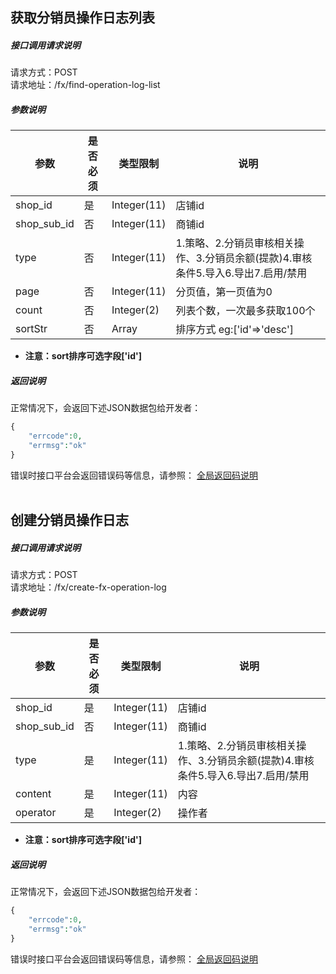 
## __获取分销员操作日志列表__
##### 接口调用请求说明
请求方式：POST
<br  />
请求地址：/fx/find-operation-log-list
##### 参数说明
| 参数 | 是否必须 | 类型限制 | 说明 |
| -- | -- | -- | -- |
| shop_id | 是 | Integer(11) | 店铺id |
| shop_sub_id | 否 | Integer(11) | 商铺id |
| type | 否 | Integer(11) | 1.策略、2.分销员审核相关操作、3.分销员余额(提款)4.审核条件5.导入6.导出7.启用/禁用 |
| page | 否 | Integer(11) | 分页值，第一页值为0 |
| count | 否 | Integer(2) | 列表个数，一次最多获取100个 |
| sortStr | 否 | Array | 排序方式 eg:['id'=>'desc'] |
* **注意：sort排序可选字段['id']**

##### 返回说明
正常情况下，会返回下述JSON数据包给开发者：
```php
{
    "errcode":0,
    "errmsg":"ok"
}
```
错误时接口平台会返回错误码等信息，请参照：
[全局返回码说明](/error-code.html)
<br  /><br  />

## __创建分销员操作日志__
##### 接口调用请求说明
请求方式：POST
<br  />
请求地址：/fx/create-fx-operation-log
##### 参数说明
| 参数 | 是否必须 | 类型限制 | 说明 |
| -- | -- | -- | -- |
| shop_id | 是 | Integer(11) | 店铺id |
| shop_sub_id | 否 | Integer(11) | 商铺id |
| type | 是 | Integer(11) | 1.策略、2.分销员审核相关操作、3.分销员余额(提款)4.审核条件5.导入6.导出7.启用/禁用 |
| content | 是 | Integer(11) | 内容 |
| operator | 是 | Integer(2) | 操作者 |
* **注意：sort排序可选字段['id']**

##### 返回说明
正常情况下，会返回下述JSON数据包给开发者：
```php
{
    "errcode":0,
    "errmsg":"ok"
}
```
错误时接口平台会返回错误码等信息，请参照：
[全局返回码说明](/error-code.html)
<br  /><br  />
